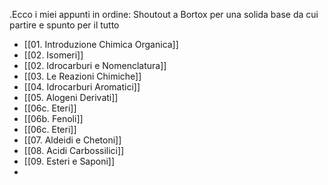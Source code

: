 .Ecco i miei appunti in ordine:
 Shoutout a Bortox per una solida base da cui partire e spunto per il tutto

- [[01. Introduzione Chimica Organica]]
- [[02. Isomeri]]
- [[02. Idrocarburi e Nomenclatura]]
- [[03. Le Reazioni Chimiche]]
- [[04. Idrocarburi Aromatici]]
- [[05. Alogeni Derivati]]
- [[06c. Eteri]]
- [[06b. Fenoli]]
- [[06c. Eteri]]
- [[07. Aldeidi e Chetoni]]
- [[08. Acidi Carbossilici]]
- [[09. Esteri e Saponi]]
-